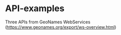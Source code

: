 # API-examples
Three APIs from GeoNames WebServices (https://www.geonames.org/export/ws-overview.html)
